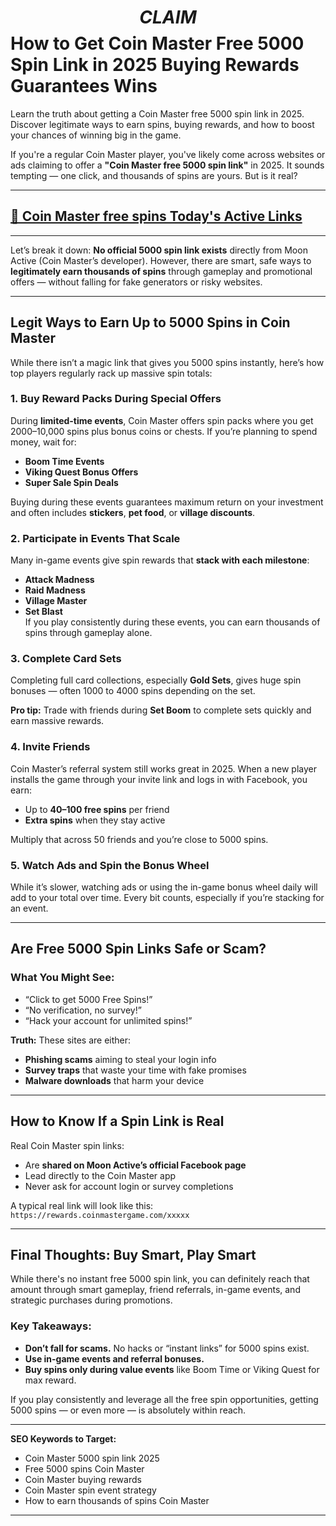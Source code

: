 # **$$CLAIM$$ How to Get Coin Master Free 5000 Spin Link in 2025 Buying Rewards Guarantees Wins**

Learn the truth about getting a Coin Master free 5000 spin link in 2025. Discover legitimate ways to earn spins, buying rewards, and how to boost your chances of winning big in the game.


If you're a regular Coin Master player, you've likely come across websites or ads claiming to offer a **"Coin Master free 5000 spin link"** in 2025. It sounds tempting — one click, and thousands of spins are yours. But is it real?

---
## [🔗 Coin Master free spins Today's Active Links](https://lookerstudio.google.com/s/n2LRg2F3u9k)

---

Let’s break it down: **No official 5000 spin link exists** directly from Moon Active (Coin Master’s developer). However, there are smart, safe ways to **legitimately earn thousands of spins** through gameplay and promotional offers — without falling for fake generators or risky websites.

---

## Legit Ways to Earn Up to 5000 Spins in Coin Master

While there isn’t a magic link that gives you 5000 spins instantly, here’s how top players regularly rack up massive spin totals:

### 1. **Buy Reward Packs During Special Offers**
During **limited-time events**, Coin Master offers spin packs where you get 2000–10,000 spins plus bonus coins or chests. If you’re planning to spend money, wait for:
- **Boom Time Events**
- **Viking Quest Bonus Offers**
- **Super Sale Spin Deals**

Buying during these events guarantees maximum return on your investment and often includes **stickers**, **pet food**, or **village discounts**.

### 2. **Participate in Events That Scale**
Many in-game events give spin rewards that **stack with each milestone**:
- **Attack Madness**
- **Raid Madness**
- **Village Master**
- **Set Blast**  
If you play consistently during these events, you can earn thousands of spins through gameplay alone.

### 3. **Complete Card Sets**
Completing full card collections, especially **Gold Sets**, gives huge spin bonuses — often 1000 to 4000 spins depending on the set.

**Pro tip:** Trade with friends during **Set Boom** to complete sets quickly and earn massive rewards.

### 4. **Invite Friends**
Coin Master’s referral system still works great in 2025. When a new player installs the game through your invite link and logs in with Facebook, you earn:
- Up to **40–100 free spins** per friend
- **Extra spins** when they stay active

Multiply that across 50 friends and you’re close to 5000 spins.

### 5. **Watch Ads and Spin the Bonus Wheel**
While it’s slower, watching ads or using the in-game bonus wheel daily will add to your total over time. Every bit counts, especially if you’re stacking for an event.

---

## Are Free 5000 Spin Links Safe or Scam?

### What You Might See:
- “Click to get 5000 Free Spins!”
- “No verification, no survey!”
- “Hack your account for unlimited spins!”

**Truth:** These sites are either:
- **Phishing scams** aiming to steal your login info
- **Survey traps** that waste your time with fake promises
- **Malware downloads** that harm your device


---

## How to Know If a Spin Link is Real

Real Coin Master spin links:
- Are **shared on Moon Active’s official Facebook page**
- Lead directly to the Coin Master app
- Never ask for account login or survey completions

A typical real link will look like this:  
`https://rewards.coinmastergame.com/xxxxx`

---

## Final Thoughts: Buy Smart, Play Smart

While there's no instant free 5000 spin link, you can definitely reach that amount through smart gameplay, friend referrals, in-game events, and strategic purchases during promotions.

### Key Takeaways:
- **Don’t fall for scams.** No hacks or “instant links” for 5000 spins exist.
- **Use in-game events and referral bonuses.**
- **Buy spins only during value events** like Boom Time or Viking Quest for max reward.

If you play consistently and leverage all the free spin opportunities, getting 5000 spins — or even more — is absolutely within reach.

---

**SEO Keywords to Target:**
- Coin Master 5000 spin link 2025  
- Free 5000 spins Coin Master  
- Coin Master buying rewards  
- Coin Master spin event strategy  
- How to earn thousands of spins Coin Master  

---
